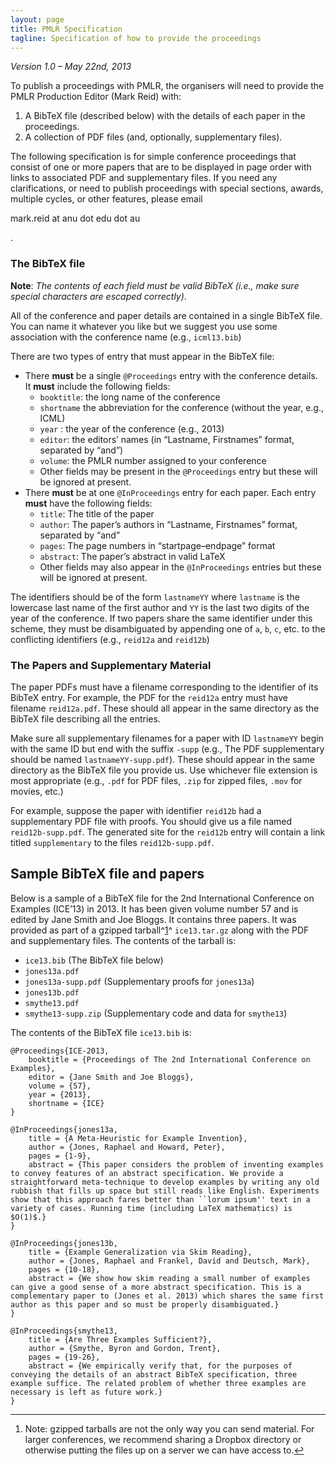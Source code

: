 ```yaml
---
layout: page
title: PMLR Specification
tagline: Specification of how to provide the proceedings
---
```



*Version 1.0 – May 22nd, 2013*

To publish a proceedings with PMLR, the organisers will need to
provide the PMLR Production Editor (Mark Reid) with:

1.  A BibTeX file (described below) with the details of each paper in
    the proceedings.
2.  A collection of PDF files (and, optionally, supplementary files).

The following specification is for simple conference proceedings that
consist of one or more papers that are to be displayed in page order
with links to associated PDF and supplementary files. If you need any
clarifications, or need to publish proceedings with special sections,
awards, multiple cycles, or other features, please email

mark.reid at anu dot edu dot au

.

### The BibTeX file

**Note**: *The contents of each field must be valid BibTeX (i.e., make
sure special characters are escaped correctly)*.

All of the conference and paper details are contained in a single BibTeX
file. You can name it whatever you like but we suggest you use some
association with the conference name (e.g., `icml13.bib`)

There are two types of entry that must appear in the BibTeX file:

-   There **must** be a single `@Proceedings` entry with the conference
    details. It **must** include the following fields:
    -   `booktitle`: the long name of the conference
    -   `shortname` the abbreviation for the conference (without the
        year, e.g., ICML)
    -   `year` : the year of the conference (e.g., 2013)
    -   `editor`: the editors’ names (in “Lastname, Firstnames” format,
        separated by “and”)
    -   `volume`: the PMLR number assigned to your conference
    -   Other fields may be present in the `@Proceedings` entry but
        these will be ignored at present.
-   There **must** be at one `@InProceedings` entry for each paper. Each
    entry **must** have the following fields:
    -   `title`: The title of the paper
    -   `author`: The paper’s authors in “Lastname, Firstnames” format,
        separated by “and”
    -   `pages`: The page numbers in “startpage–endpage” format
    -   `abstract`: The paper’s abstract in valid LaTeX
    -   Other fields may also appear in the `@InProceedings` entries but
        these will be ignored at present.

The identifiers should be of the form `lastnameYY` where `lastname` is
the lowercase last name of the first author and `YY` is the last two
digits of the year of the conference. If two papers share the same
identifier under this scheme, they must be disambiguated by appending
one of `a`, `b`, `c`, etc. to the conflicting identifiers (e.g.,
`reid12a` and `reid12b`)

### The Papers and Supplementary Material

The paper PDFs must have a filename corresponding to the identifier of
its BibTeX entry. For example, the PDF for the `reid12a` entry must have
filename `reid12a.pdf`. These should all appear in the same directory as
the BibTeX file describing all the entries.

Make sure all supplementary filenames for a paper with ID `lastnameYY`
begin with the same ID but end with the suffix `-supp` (e.g., The PDF
supplementary should be named `lastnameYY-supp.pdf`). These should
appear in the same directory as the BibTeX file you provide us. Use
whichever file extension is most appropriate (e.g., `.pdf` for PDF
files, `.zip` for zipped files, `.mov` for movies, etc.)

For example, suppose the paper with identifier `reid12b` had a
supplementary PDF file with proofs. You should give us a file named
`reid12b-supp.pdf`. The generated site for the `reid12b` entry will
contain a link titled `supplementary` to the files `reid12b-supp.pdf`.

Sample BibTeX file and papers
-----------------------------

Below is a sample of a BibTeX file for the 2nd International Conference
on Examples (ICE’13) in 2013. It has been given volume number 57 and is
edited by Jane Smith and Joe Bloggs. It contains three papers. It was
provided as part of a gzipped tarball^[1](#fn1)^ `ice13.tar.gz` along
with the PDF and supplementary files. The contents of the tarball is:

-   `ice13.bib` (The BibTeX file below)
-   `jones13a.pdf`
-   `jones13a-supp.pdf` (Supplementary proofs for `jones13a`)
-   `jones13b.pdf`
-   `smythe13.pdf`
-   `smythe13-supp.zip` (Supplementary code and data for `smythe13`)

The contents of the BibTeX file `ice13.bib` is:

    @Proceedings{ICE-2013,
        booktitle = {Proceedings of The 2nd International Conference on Examples},
        editor = {Jane Smith and Joe Bloggs},
        volume = {57},
        year = {2013},
        shortname = {ICE}
    }

    @InProceedings{jones13a,
        title = {A Meta-Heuristic for Example Invention},
        author = {Jones, Raphael and Howard, Peter},
        pages = {1-9},
        abstract = {This paper considers the problem of inventing examples to convey features of an abstract specification. We provide a straightforward meta-technique to develop examples by writing any old rubbish that fills up space but still reads like English. Experiments show that this approach fares better than ``lorum ipsum'' text in a variety of cases. Running time (including LaTeX mathematics) is $O(1)$.}
    }

    @InProceedings{jones13b,
        title = {Example Generalization via Skim Reading},
        author = {Jones, Raphael and Frankel, David and Deutsch, Mark},
        pages = {10-18},
        abstract = {We show how skim reading a small number of examples can give a good sense of a more abstract specification. This is a complementary paper to (Jones et al. 2013) which shares the same first author as this paper and so must be properly disambiguated.}
    }

    @InProceedings{smythe13,
        title = {Are Three Examples Sufficient?},
        author = {Smythe, Byron and Gordon, Trent},
        pages = {19-26},
        abstract = {We empirically verify that, for the purposes of conveying the details of an abstract BibTeX specification, three example suffice. The related problem of whether three examples are necessary is left as future work.}
    }

* * * * *

1.  Note: gzipped tarballs are not the only way you can send material.
    For larger conferences, we recommend sharing a Dropbox directory or
    otherwise putting the files up on a server we can have access
    to.[↩](#fnref1)

